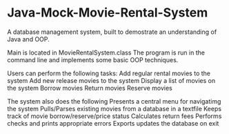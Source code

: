 # Java-Mock-Movie-Rental-System
A database management system, built to demostrate an understanding of Java and OOP. 

Main is located in MovieRentalSystem.class
The program is run in the command line and implements some basic OOP techniques.

Users can perform the following tasks:
	Add regular rental movies to the system
	Add new release movies to the system
	Display a list of movies on the system
	Borrow movies
	Return movies
	Reserve movies

The system also does the following
	Presents a central menu for navigatimg the system
	Pulls/Parses existing movies from a database in a textfile
	Keeps track of movie borrow/reserve/price status
	Calculates return fees
	Performs checks and prints appropriate errors
	Exports updates the database on exit

